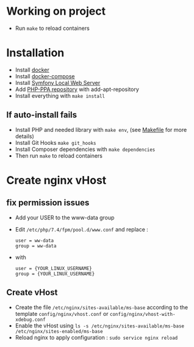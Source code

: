# Working on project

   - Run `make` to reload containers

# Installation

  - Install [docker](https://docs.docker.com/get-docker/)
  - Install [docker-compose](https://docs.docker.com/compose/install/)
  - Install [Symfony Local Web Server](https://symfony.com/doc/current/setup/symfony_server.html)
  - Add [PHP-PPA repository](ppa:ondrej/php) with add-apt-repository
  - Install everything with `make install`

## If auto-install fails
  - Install PHP and needed library with `make env`, (see [Makefile](Makefile) for more details)
  - Install Git Hooks `make git_hooks`
  - Install Composer dependencies with `make dependencies`
  - Then run `make` to reload containers

# Create nginx vHost

## fix permission issues

 - Add your USER to the www-data group

 - Edit `/etc/php/7.4/fpm/pool.d/www.conf` and replace :
 
       user = ww-data
       group = ww-data
 
 - with
 
       user = {YOUR_LINUX_USERNAME}
       group = {YOUR_LINUX_USERNAME}

## Create vHost

- Create the file `/etc/nginx/sites-available/ms-base` according to the template `config/nginx/vhost.conf` or `config/nginx/vhost-with-xdebug.conf`
- Enable the vHost using `ls -s /etc/nginx/sites-available/ms-base /etc/nginx/sites-enabled/ms-base`
- Reload nginx to apply configuration : `sudo service nginx reload`
